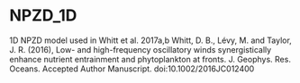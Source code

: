 # NPZD_1D
1D NPZD model used in Whitt et al. 2017a,b
Whitt, D. B., Lévy, M. and Taylor, J. R. (2016), Low- and high-frequency oscillatory winds synergistically enhance nutrient entrainment and phytoplankton at fronts. J. Geophys. Res. Oceans. Accepted Author Manuscript. doi:10.1002/2016JC012400
